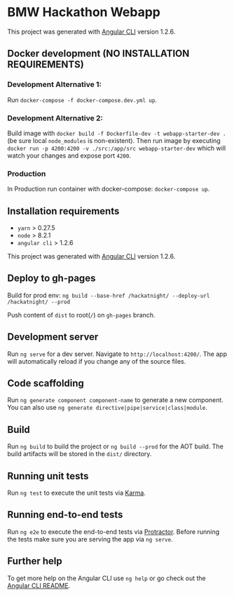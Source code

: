 # BMW Hackathon Webapp

This project was generated with [Angular CLI](https://github.com/angular/angular-cli) version 1.2.6.

## Docker development (NO INSTALLATION REQUIREMENTS)

### Development Alternative 1:
Run `docker-compose -f docker-compose.dev.yml up`.

### Development Alternative 2:
Build image with `docker build -f Dockerfile-dev -t webapp-starter-dev .` (be sure local `node_modules` is non-existent).
Then run image by executing `docker run -p 4200:4200 -v ./src:/app/src webapp-starter-dev` which will watch your changes and expose port `4200`.

### Production
In Production run container with docker-compose: `docker-compose up`.

## Installation requirements

- `yarn` > 0.27.5
- `node` > 8.2.1
- `angular cli` > 1.2.6

This project was generated with [Angular CLI](https://github.com/angular/angular-cli) version 1.2.6.

## Deploy to gh-pages

Build for prod env: `ng build --base-href /hackatnight/ --deploy-url /hackatnight/ --prod`

Push content of `dist` to root(`/`) on `gh-pages` branch.

## Development server

Run `ng serve` for a dev server. Navigate to `http://localhost:4200/`. The app will automatically reload if you change any of the source files.

## Code scaffolding

Run `ng generate component component-name` to generate a new component. You can also use `ng generate directive|pipe|service|class|module`.

## Build

Run `ng build` to build the project or `ng build --prod` for the AOT build. The build artifacts will be stored in the `dist/` directory.

## Running unit tests

Run `ng test` to execute the unit tests via [Karma](https://karma-runner.github.io).

## Running end-to-end tests

Run `ng e2e` to execute the end-to-end tests via [Protractor](http://www.protractortest.org/).
Before running the tests make sure you are serving the app via `ng serve`.

## Further help

To get more help on the Angular CLI use `ng help` or go check out the [Angular CLI README](https://github.com/angular/angular-cli/blob/master/README.md).
